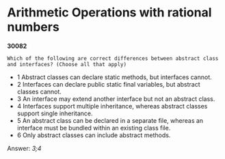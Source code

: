 Arithmetic Operations with rational numbers
===========================================
**30082**
```
Which of the following are correct differences between abstract class and interfaces? (Choose all that apply)
```


- 1 Abstract classes can declare static methods, but interfaces cannot.
- 2 Interfaces can declare public static final variables, but abstract classes cannot.
- 3 An interface may extend another interface but not an abstract class.
- 4 Interfaces support multiple inheritance, whereas abstract classes support single inheritance.
- 5 An abstract class can be declared in a separate file, whereas an interface must be bundled within an existing class file.
- 6 Only abstract classes can include abstract methods.

Answer: *3;4*

